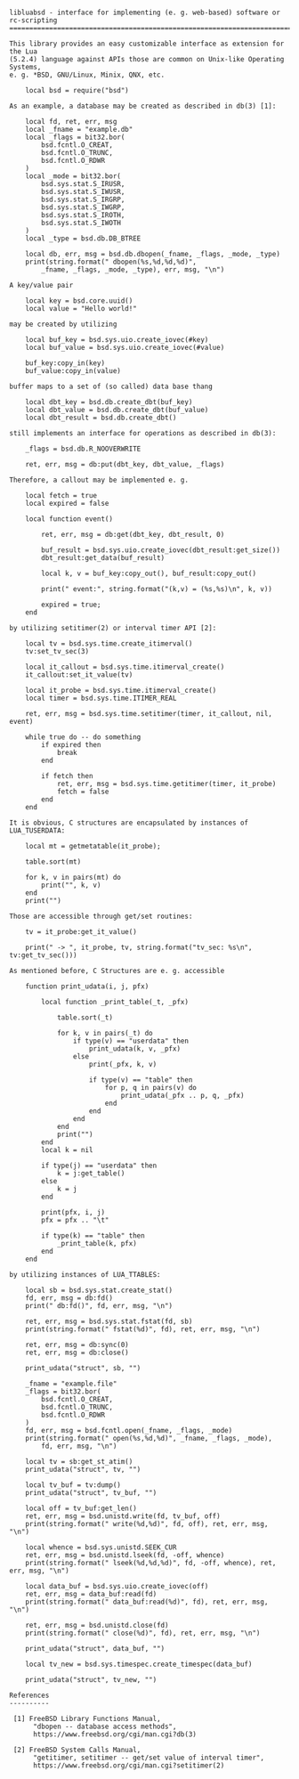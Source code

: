 <pre><code>
libluabsd - interface for implementing (e. g. web-based) software or rc-scripting
=================================================================================

This library provides an easy customizable interface as extension for the Lua
(5.2.4) language against APIs those are common on Unix-like Operating Systems,
e. g. *BSD, GNU/Linux, Minix, QNX, etc.

    local bsd = require("bsd")

As an example, a database may be created as described in db(3) [1]:

    local fd, ret, err, msg
    local _fname = "example.db"
    local _flags = bit32.bor(
        bsd.fcntl.O_CREAT,
        bsd.fcntl.O_TRUNC,
        bsd.fcntl.O_RDWR
    )
    local _mode = bit32.bor(
        bsd.sys.stat.S_IRUSR,
        bsd.sys.stat.S_IWUSR,
        bsd.sys.stat.S_IRGRP,
        bsd.sys.stat.S_IWGRP,
        bsd.sys.stat.S_IROTH,
        bsd.sys.stat.S_IWOTH
    )
    local _type = bsd.db.DB_BTREE

    local db, err, msg = bsd.db.dbopen(_fname, _flags, _mode, _type)
    print(string.format(" dbopen(%s,%d,%d,%d)",
        _fname, _flags, _mode, _type), err, msg, "\n")

A key/value pair

    local key = bsd.core.uuid()
    local value = "Hello world!"

may be created by utilizing

    local buf_key = bsd.sys.uio.create_iovec(#key)
    local buf_value = bsd.sys.uio.create_iovec(#value)

    buf_key:copy_in(key)
    buf_value:copy_in(value)

buffer maps to a set of (so called) data base thang

    local dbt_key = bsd.db.create_dbt(buf_key)
    local dbt_value = bsd.db.create_dbt(buf_value)
    local dbt_result = bsd.db.create_dbt()

still implements an interface for operations as described in db(3):

    _flags = bsd.db.R_NOOVERWRITE

    ret, err, msg = db:put(dbt_key, dbt_value, _flags)

Therefore, a callout may be implemented e. g.

    local fetch = true
    local expired = false

    local function event()

        ret, err, msg = db:get(dbt_key, dbt_result, 0)

        buf_result = bsd.sys.uio.create_iovec(dbt_result:get_size())
        dbt_result:get_data(buf_result)

        local k, v = buf_key:copy_out(), buf_result:copy_out()

        print(" event:", string.format("(k,v) = (%s,%s)\n", k, v))

        expired = true;
    end

by utilizing setitimer(2) or interval timer API [2]:

    local tv = bsd.sys.time.create_itimerval()
    tv:set_tv_sec(3)

    local it_callout = bsd.sys.time.itimerval_create()
    it_callout:set_it_value(tv)

    local it_probe = bsd.sys.time.itimerval_create()
    local timer = bsd.sys.time.ITIMER_REAL

    ret, err, msg = bsd.sys.time.setitimer(timer, it_callout, nil, event)

    while true do -- do something
        if expired then
            break
        end

        if fetch then
            ret, err, msg = bsd.sys.time.getitimer(timer, it_probe)
            fetch = false
        end
    end

It is obvious, C structures are encapsulated by instances of LUA_TUSERDATA:

    local mt = getmetatable(it_probe);

    table.sort(mt)

    for k, v in pairs(mt) do
        print("", k, v)
    end
    print("")

Those are accessible through get/set routines:

    tv = it_probe:get_it_value()

    print(" -> ", it_probe, tv, string.format("tv_sec: %s\n", tv:get_tv_sec()))

As mentioned before, C Structures are e. g. accessible

    function print_udata(i, j, pfx)

        local function _print_table(_t, _pfx)

            table.sort(_t)

            for k, v in pairs(_t) do
                if type(v) == "userdata" then
                    print_udata(k, v, _pfx)
                else
                    print(_pfx, k, v)

                    if type(v) == "table" then
                        for p, q in pairs(v) do
                            print_udata(_pfx .. p, q, _pfx)
                        end
                    end
                end
            end
            print("")
        end
        local k = nil

        if type(j) == "userdata" then
            k = j:get_table()
        else
            k = j
        end

        print(pfx, i, j)
        pfx = pfx .. "\t"

        if type(k) == "table" then
            _print_table(k, pfx)
        end
    end

by utilizing instances of LUA_TTABLES:

    local sb = bsd.sys.stat.create_stat()
    fd, err, msg = db:fd()
    print(" db:fd()", fd, err, msg, "\n")

    ret, err, msg = bsd.sys.stat.fstat(fd, sb)
    print(string.format(" fstat(%d)", fd), ret, err, msg, "\n")

    ret, err, msg = db:sync(0)
    ret, err, msg = db:close()

    print_udata("struct", sb, "")

    _fname = "example.file"
    _flags = bit32.bor(
        bsd.fcntl.O_CREAT,
        bsd.fcntl.O_TRUNC,
        bsd.fcntl.O_RDWR
    )
    fd, err, msg = bsd.fcntl.open(_fname, _flags, _mode)
    print(string.format(" open(%s,%d,%d)", _fname, _flags, _mode),
        fd, err, msg, "\n")

    local tv = sb:get_st_atim()
    print_udata("struct", tv, "")

    local tv_buf = tv:dump()
    print_udata("struct", tv_buf, "")

    local off = tv_buf:get_len()
    ret, err, msg = bsd.unistd.write(fd, tv_buf, off)
    print(string.format(" write(%d,%d)", fd, off), ret, err, msg, "\n")

    local whence = bsd.sys.unistd.SEEK_CUR
    ret, err, msg = bsd.unistd.lseek(fd, -off, whence)
    print(string.format(" lseek(%d,%d,%d)", fd, -off, whence), ret, err, msg, "\n")

    local data_buf = bsd.sys.uio.create_iovec(off)
    ret, err, msg = data_buf:read(fd)
    print(string.format(" data_buf:read(%d)", fd), ret, err, msg, "\n")

    ret, err, msg = bsd.unistd.close(fd)
    print(string.format(" close(%d)", fd), ret, err, msg, "\n")

    print_udata("struct", data_buf, "")

    local tv_new = bsd.sys.timespec.create_timespec(data_buf)

    print_udata("struct", tv_new, "")

References
----------

 [1] FreeBSD Library Functions Manual,
      "dbopen -- database access methods",
      https://www.freebsd.org/cgi/man.cgi?db(3)

 [2] FreeBSD System Calls Manual,
      "getitimer, setitimer -- get/set value of interval timer",
      https://www.freebsd.org/cgi/man.cgi?setitimer(2)

</code></pre>

